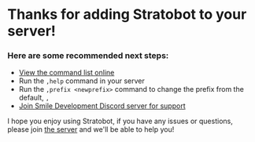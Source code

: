 # Thanks for adding Stratobot to your server!

### Here are some recommended next steps:

* [View the command list online](/commands)
* Run the `,help` command in your server
* Run the `,prefix <newprefix>` command to change the prefix from the default, `,`
* [Join  Smile Development Discord server for support](https://discord.gg/kz2ab6RRuk)

I hope you enjoy using Stratobot, if you have any issues or questions, please join [the server](https://discord.gg/kz2ab6RRuk) and we'll be able to help you!

